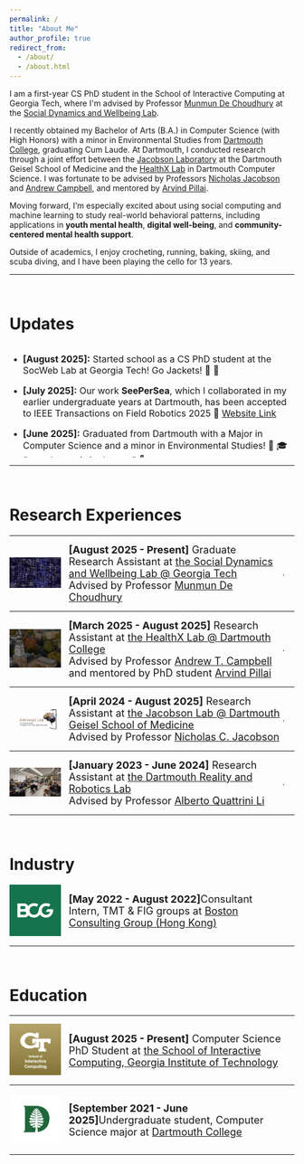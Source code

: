 ```yaml
---
permalink: /
title: "About Me"
author_profile: true
redirect_from: 
  - /about/
  - /about.html
---
```

I am a first-year CS PhD student in the School of Interactive Computing at Georgia Tech, where I'm advised by Professor [Munmun De Choudhury](http://www.munmund.net/index.html) at the [Social Dynamics and Wellbeing Lab](https://socweb.cc.gatech.edu/).

I recently obtained my Bachelor of Arts (B.A.) in Computer Science (with High Honors) with a minor in Environmental Studies from [Dartmouth College](https://home.dartmouth.edu/), graduating Cum Laude. At Dartmouth, I conducted research through a joint effort between the [Jacobson Laboratory](https://geiselmed.dartmouth.edu/jacobsonlab/) at the Dartmouth Geisel School of Medicine and the [HealthX Lab](https://healthx-dartmouth.org/) in Dartmouth Computer Science. I was fortunate to be advised by Professors [Nicholas Jacobson](https://www.nicholasjacobson.com/) and [Andrew Campbell](https://www.cs.dartmouth.edu/~campbell/), and mentored by [Arvind Pillai](https://arvind1609.github.io/). 

Moving forward, I’m especially excited about using social computing and machine learning to study real-world behavioral patterns, including applications in **youth mental health**, **digital well-being**, and **community-centered mental health support**.

Outside of academics, I enjoy crocheting, running, baking, skiing, and scuba diving, and I have been playing the cello for 13 years.

------
<br>

Updates
======

<div style="overflow-y: scroll; height:200px;">
<ul>

<li><p style="font-size:medium;"><b>[August 2025]:</b> Started school as a CS PhD student at the SocWeb Lab at Georgia Tech! Go Jackets! 🐝 🥳 </p></li>

<li><p style="font-size:medium;"><b>[July 2025]:</b> Our work <b>SeePerSea</b>, which I collaborated in my earlier undergraduate years at Dartmouth, has been accepted to IEEE Transactions on Field Robotics 2025 🥳 <a href="https://seepersea.github.io/">Website Link</a></p></li>

<li><p style="font-size:medium;"><b>[June 2025]:</b> Graduated from Dartmouth with a Major in Computer Science and a minor in Environmental Studies! 🌲 🎓 <em>"vox clamantis in deserto" 💚</em></p></li>

<li><p style="font-size:medium;"><b>[June 2025]:</b> Successfully defended my undergraduate thesis in CS at Dartmouth! <b>MotionTeller: Multi-modal Integration of Wearable Time-Series with LLMs for Health and Behavioral Understanding</b>, has been awarded High Honors! Yay! 🥳 Now in review at the Dartmouth Digital Commons</p></li>

<li><p style="font-size:medium;"><b>[November 2024]:</b> Our work, <b>Foundation Models for Wearable Movement Data in Mental Health Research</b>, is now available as a preprint on <a href="https://arxiv.org/abs/2411.15240">ArXiv</a>! Our model is the first foundation model designed specifically for actigraphy, which is publicly available - pretrained weights, standardized preprocessing scripts, and full model code are released to <a href="https://github.com/njacobsonlab/Pretrained-Actigraphy-Transformer/">GitHub</a></p></li>

</ul>
</div>

------
<br>

Research Experiences
======

------

<div class="row"> 
  <span style="width:20%; height:auto; display: inline-block; justify-content:center; vertical-align: middle;"><img src="/images/SocWeb.jpg" alt="GaTech SocWeb Lab Icon" style="max-width:90%; height:auto; object-fit: contain; margin:auto;"></span>
  <span style="width:75%; height:auto; display: inline-block; vertical-align: middle;font-size:large;"><b>[August 2025 - Present]</b> Graduate Research Assistant at <a href="https://socweb.cc.gatech.edu/">the Social Dynamics and Wellbeing Lab @ Georgia Tech</a>
  <br> Advised by Professor <a href="https://www.cs.dartmouth.edu/~campbell/">Munmun De Choudhury</a></span>.
</div>

------

<div class="row"> 
  <span style="width:20%; height:auto; display: inline-block; justify-content:center; vertical-align: middle;"><img src="/images/healthX.jpg" alt="Dartmouth Jacobson Lab Icon" style="max-width:90%; height:auto; object-fit: contain; margin:auto;"></span>
  <span style="width:75%; height:auto; display: inline-block; vertical-align: middle;font-size:large;"><b>[March 2025 - August 2025]</b> Research Assistant at <a href="https://healthx-dartmouth.org/">the HealthX Lab @ Dartmouth College</a>
  <br> Advised by Professor <a href="https://www.cs.dartmouth.edu/~campbell/">Andrew T. Campbell</a> and mentored by PhD student <a href="https://arvindpillai.io/">Arvind Pillai</a></span>.
</div>

------

<div class="row"> 
  <span style="width:20%; height:auto; display: inline-block; justify-content:center; vertical-align: middle;"><img src="/images/dartmouth_jacobson_lab_icon.png" alt="Dartmouth Jacobson Lab Icon" style="max-width:90%; height:auto; object-fit: contain; margin:auto;"></span>
  <span style="width:75%; height:auto; display: inline-block; vertical-align: middle;font-size:large;"><b>[April 2024 - August 2025]</b> Research Assistant at <a href="https://geiselmed.dartmouth.edu/jacobsonlab/">the Jacobson Lab @ Dartmouth Geisel School of Medicine</a>
  <br> Advised by Professor <a href="http://nicholasjacobson.com/">Nicholas C. Jacobson</a></span>.
</div>

------

<div class="row"> 
  <span style="width:20%; height:auto; display: inline-block; justify-content:center; vertical-align: middle;"><img src="/images/dartmouth_robotics_logo.png" alt="Dartmouth RLab Icon" style="max-width:90%; height:auto; object-fit: contain; margin:auto;"></span>
  <span style="width:75%; height:auto; display: inline-block; vertical-align: middle;font-size:large;"><b>[January 2023 - June 2024]</b> Research Assistant at <a href="https://home.dartmouth.edu/">the Dartmouth Reality and Robotics Lab</a>
  <br> Advised by Professor <a href="https://rlab.cs.dartmouth.edu/albertoq/">Alberto Quattrini Li</a></span>.
</div>

------

<br>

Industry
======

<div class="row"> 
  <span style="width:20%; height:auto; display: inline-block; justify-content:center; vertical-align: middle;"><img src="/images/BCG_logo.png" alt="BCG HK Icon" style="max-width:90%; height:auto; object-fit: contain; margin:auto;"></span>
  <span style="width:75%; height:auto; display: inline-block; vertical-align: middle;font-size:large;"><b>[May 2022 - August 2022]</b>Consultant Intern, TMT & FIG groups at <a href="https://www.bcg.com/offices/hong-kong/default">Boston Consulting Group (Hong Kong)</a></span>
</div>

------

<br>

Education
======

------

<div class="row"> 
  <span style="width:20%; height:auto; display: inline-block; justify-content:center; vertical-align: middle;"><img src="/images/gatech_sic_logo.jpg" alt="GaTech SIC Icon" style="max-width:90%; height:auto; object-fit: contain; margin:auto;"></span>
  <span style="width:75%; height:auto; display: inline-block; vertical-align: middle;font-size:large;"><b>[August 2025 - Present]</b> Computer Science PhD Student at <a href="https://www.ic.gatech.edu/">the School of Interactive Computing, Georgia Institute of Technology</a></span>
</div>

------

<div class="row"> 
  <span style="width:20%; height:auto; display: inline-block; justify-content:center; vertical-align: middle;"><img src="/images/dartmouth_logo.png" alt="Dartmouth Icon" style="max-width:90%; height:auto; object-fit: contain; margin:auto;"></span>
  <span style="width:75%; height:auto; display: inline-block; vertical-align: middle;font-size:large;"><b>[September 2021 - June 2025]</b>Undergraduate student, Computer Science major at <a href="https://home.dartmouth.edu/">Dartmouth College</a></span>
</div>

------
